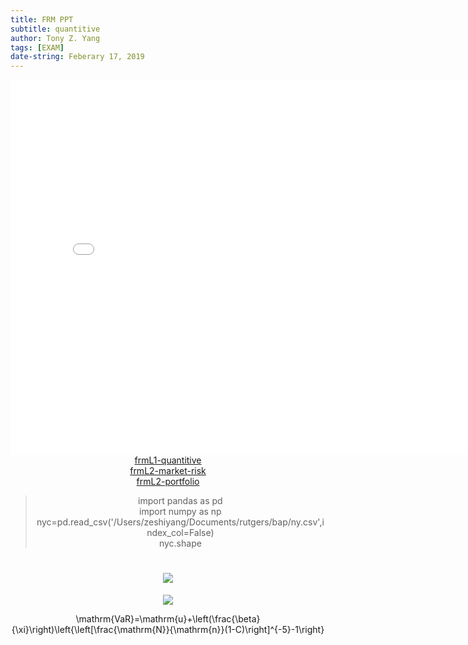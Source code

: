 ```yaml
---
title: FRM PPT
subtitle: quantitive
author: Tony Z. Yang
tags: [EXAM]
date-string: Feberary 17, 2019
---
```

<script type="text/javascript" src="http://cdn.mathjax.org/mathjax/latest/MathJax.js?config=default"></script>
<center>
   <embed src="/images/frmL1-quantitive.pdf" width="800" height="600">
</embed>
</br>
<a href="/images/frmL1-quantitive.pdf">frmL1-quantitive</a><br>
<a href="/images/1-market-risk.pdf">frmL2-market-risk</a><br>
<a href="/images/2-portfolio.pdf">frmL2-portfolio</a>
<blockquote>
  <p>
import pandas as pd <br/>
import numpy as np <br/>
nyc=pd.read_csv('/Users/zeshiyang/Documents/rutgers/bap/ny.csv',index_col=False)<br/>
nyc.shape</p>
</blockquote>



# ![](http://latex.codecogs.com/gif.latex?vaR=\mathrm{u}+\left(\frac{\beta}{\xi}\right)\left\{\left[\frac{\mathrm{N}}{\mathrm{n}}(1-c)\right]^{-\xi}-1\right\})

![](http://latex.codecogs.com/gif.latex?ES=\frac{VaR}{1-\xi}+\frac{\beta-\xi\cdot\mu}{1-\xi})

\mathrm{VaR}=\mathrm{u}+\left(\frac{\beta}{\xi}\right)\left\{\left[\frac{\mathrm{N}}{\mathrm{n}}(1-C)\right]^{-5}-1\right\}
